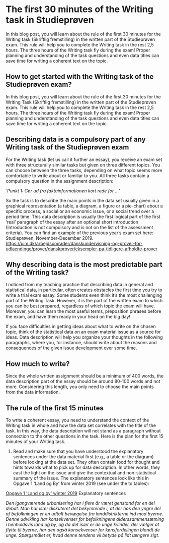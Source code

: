 # The first 30 minutes of the Writing task in Studieprøven

In this blog post, you will learn about the rule of the first 30 minutes for the Writing task (Skriftlig fremstilling) in the written part of the Studieprøven exam. This rule will help you to complete the Writing task in the rest 2,5 hours. The three hours of the Writing task fly during the exam! Proper planning and understanding of the task questions and even data titles can save time for writing a coherent text on the topic. 

## How to get started with the Writing task of the Studieprøven exam?

In this blog post, you will learn about the rule of the first 30 minutes for the Writing Task (Skriftlig fremstilling) in the written part of the Studieprøven exam. This rule will help you to complete the Writing task in the rest 2,5 hours. The three hours of the Writing task fly during the exam! Proper planning and understanding of the task questions and even data titles can save time for writing a coherent text on the topic. 

## Describing data is a compulsory part of any Writing task of the Studieprøven exam

For the Writing task (let us call it further an essay), you receive an exam set with three structurally similar tasks but given on three different topics. You can choose between the three tasks, depending on what topic seems more comfortable to write about or familiar to you. All three tasks contain a compulsory question in the assignment description:

*‘Punkt 1: Gør ud fra faktainformationen kort rede for …’*

So the task is to describe the main points in the data set usually given in a graphical representation (a table, a diagram, a figure or a pie-chart) about a specific process, a social or an economic issue, or a social trend over a period time. This data description is usually the first logical part of the first ‘real’ paragraph of the essay after an optional short introduction (Introduction is not compulsory and is not on the list of the assessment criteria). You can find an example of the previous year’s exam set here: Studieprøven, November-December 2019. https://uim.dk/arbejdsomrader/danskundervisning-og-prover-for-udlaendinge/prover/danskprover/eksempler-pa-tidligere-afholdte-prover

## Why describing data is the most predictable part of the Writing task?

I noticed from my teaching practice that describing data in general and statistical data, in particular, often creates obstacles the first time you try to write a trial exam essay. Some students even think it’s the most challenging part of the Writing Task. However, it is the part of the written exam to which you can be best prepared, regardless of which topic the exam will have. Moreover, you can learn the most useful terms, preposition phrases before the exam, and have them ready in your head on the big day! 

If you face difficulties in getting ideas about what to write on the chosen topic, think of the statistical data on an exam material issue as a source for ideas. Data description will help you organize your thoughts in the following paragraphs, where you, for instance, should write about the reasons and consequences of the given issue development over some time. 

## How much to write?

Since the whole written assignment should be a minimum of 400 words, the data description part of the essay should be around 80-100 words and not more. Considering this length, you only need to choose the main points from the data information. 

## The rule of the first 15 minutes

To write a coherent essay, you need to understand the context of the Writing task in whole and how the data set correlates with the title of the task. In this way, the data description will not stand as a paragraph without connection to the other questions in the task. Here is the plan for the first 15 minutes of your Writing task. 

1. Read and make sure that you have understood the explanatory sentences under the data material first (e.g., a table or the diagram) before looking at the data set. They often contain food for thought and hints towards what to pick up for data description. In other words, they cast the light on the issue and give the contextual and non-statistical summary of the issue. The explanatory sentences look like this in Opgave 1 ‘Land og By’ from winter 2019 (see under the to tables): 

[Opgave 1 'Land og by' winter 2019](opgave-1-land-og-by-from-winter-2019.png)
Explanatory sentences

*Den igangværende urbanisering har i flere år været genstand for en del debat. Man har især diskuteret det bekymrende i, at der hos den yngre del af befolkningen er en udtalt bevægelse fra landdistrikterne ind mod byerne. 
Denne udvikling har konsekvenser for befolkningens alderssammensætning i henholdsvis land og by, og da det især er de unge kvinder, der vælger at flytte til byerne, har den også konsekvenser for kønsfordelingen blandt de unge. Spørgsmålet er, hvad denne tendens vil betyde på lidt længere sigt.*


